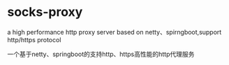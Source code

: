 # socks-proxy

a high performance http proxy server based on netty、spirngboot,support http/https protocol

一个基于netty、springboot的支持http、https高性能的http代理服务